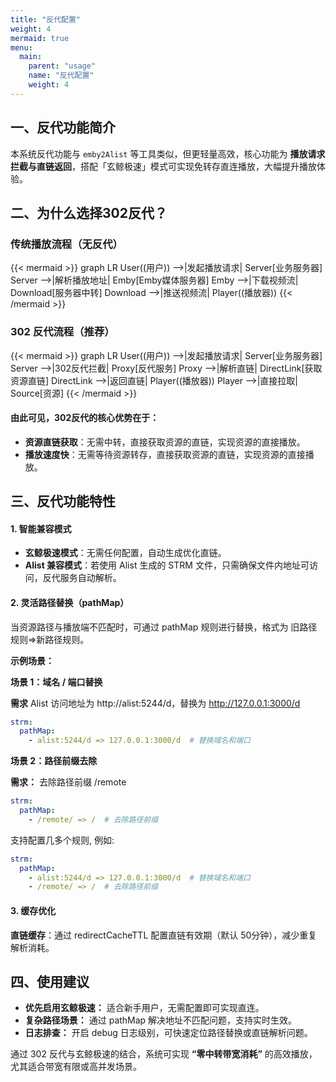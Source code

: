 ```yaml
---
title: "反代配置"
weight: 4
mermaid: true
menu:
  main:
    parent: "usage"
    name: "反代配置"
    weight: 4
---
```




## 一、反代功能简介  
本系统反代功能与 `emby2Alist` 等工具类似，但更轻量高效，核心功能为 **播放请求拦截与直链返回**，搭配「玄鲸极速」模式可实现免转存直连播放，大幅提升播放体验。  


## 二、为什么选择302反代？  
### 传统播放流程（无反代）  

{{< mermaid >}}
graph LR
    User((用户)) -->|发起播放请求| Server[业务服务器]
    Server -->|解析播放地址| Emby[Emby媒体服务器]
    Emby -->|下载视频流| Download[服务器中转]
    Download -->|推送视频流| Player((播放器))
{{< /mermaid >}}


### 302 反代流程（推荐）

{{< mermaid >}}
graph LR
    User((用户)) -->|发起播放请求| Server[业务服务器]
    Server -->|302反代拦截| Proxy[反代服务]
    Proxy -->|解析直链| DirectLink[获取资源直链]
    DirectLink -->|返回直链| Player((播放器))
    Player -->|直接拉取| Source[资源]
{{< /mermaid >}}

#### 由此可见，302反代的核心优势在于：
- **资源直链获取**：无需中转，直接获取资源的直链，实现资源的直接播放。
- **播放速度快**：无需等待资源转存，直接获取资源的直链，实现资源的直接播放。


## 三、反代功能特性
#### **1. 智能兼容模式**
 - **玄鲸极速模式**：无需任何配置，自动生成优化直链。
 - **Alist 兼容模式**：若使用 Alist 生成的 STRM 文件，只需确保文件内地址可访问，反代服务自动解析。

#### **2. 灵活路径替换（pathMap）**
当资源路径与播放端不匹配时，可通过 pathMap 规则进行替换，格式为 旧路径规则=>新路径规则。

**示例场景：**

**场景 1：域名 / 端口替换**

**需求**  Alist 访问地址为 http://alist:5244/d，替换为 http://127.0.0.1:3000/d

```yaml
strm:
  pathMap:
    - alist:5244/d => 127.0.0.1:3000/d  # 替换域名和端口
```

**场景 2：路径前缀去除**

**需求：** 去除路径前缀 /remote
```yaml
strm:
  pathMap:
    - /remote/ => /  # 去除路径前缀
```

支持配置几多个规则, 例如:
```yaml
strm:
  pathMap:
    - alist:5244/d => 127.0.0.1:3000/d  # 替换域名和端口
    - /remote/ => /  # 去除路径前缀
```

#### **3. 缓存优化**
**直链缓存**：通过 redirectCacheTTL 配置直链有效期（默认 50分钟），减少重复解析消耗。


## 四、使用建议
 - **优先启用玄鲸极速：** 适合新手用户，无需配置即可实现直连。
 - **复杂路径场景：** 通过 pathMap 解决地址不匹配问题，支持实时生效。
 - **日志排查：** 开启 debug 日志级别，可快速定位路径替换或直链解析问题。
 
 通过 302 反代与玄鲸极速的结合，系统可实现 **“零中转带宽消耗”** 的高效播放，尤其适合带宽有限或高并发场景。